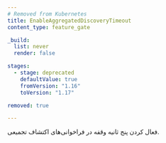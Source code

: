```yaml
---
# Removed from Kubernetes
title: EnableAggregatedDiscoveryTimeout
content_type: feature_gate

_build:
  list: never
  render: false

stages:
  - stage: deprecated
    defaultValue: true
    fromVersion: "1.16"
    toVersion: "1.17"

removed: true  

---
```

فعال کردن پنج ثانیه وقفه در فراخوانی‌های اکتشاف تجمیعی.
